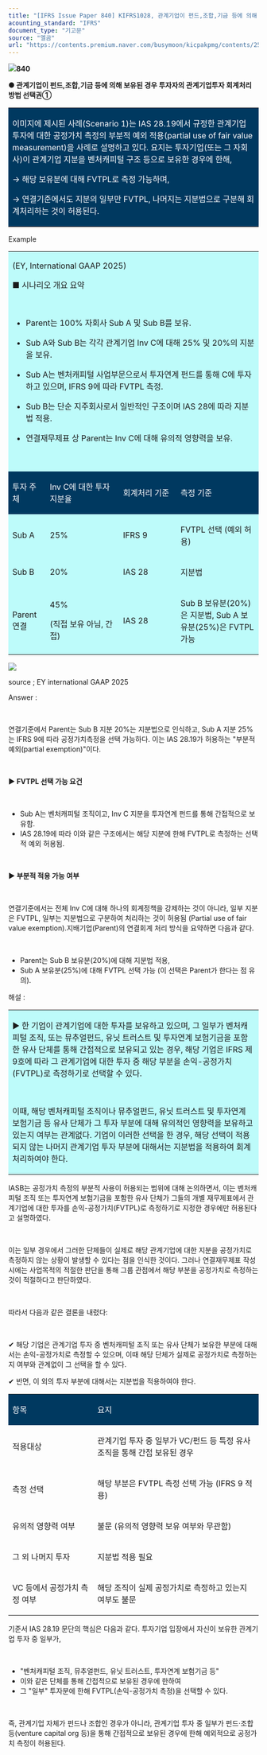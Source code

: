```yaml
---
title: "[IFRS Issue Paper 840] KIFRS1028, 관계기업이 펀드,조합,기금 등에 의해 보유된 경우 투자자의 관계기업투자 회계처리 방법 선택권①"
acounting_standard: "IFRS"
document_type: "기고문"
source: "엘곰"
url: "https://contents.premium.naver.com/busymoon/kicpakpmg/contents/250616105808540qq"
---
```

![](https://n2.news.naver.com/l.gif?type=content)**840**

**● 관계기업이 펀드,조합,기금 등에 의해 보유된 경우 투자자의 관계기업투자 회계처리 방법 선택권①**

<table style=""><tbody><tr><td colspan="3" rowspan="1" style="width: 100.0%; height: 71.0px;  background-color: #003960;"><div><p style=""><span style="color:#ffffff;">이미지에 제시된 사례(Scenario 1)는 IAS 28.19에서 규정한 관계기업 투자에 대한 공정가치 측정의 부분적 예외 적용(partial use of fair value measurement)을 사례로 설명하고 있다. 요지는 투자기업(또는 그 자회사)이 관계기업 지분을 벤처캐피털 구조 등으로 보유한 경우에 한해,</span></p></div><div><p style=""><span style="color:#ffffff;">→ 해당 보유분에 대해 </span><span style="color:#ffffff;">FVTPL로 측정 가능</span><span style="color:#ffffff;">하며,</span></p></div><div><p style=""><span style="color:#ffffff;">→ 연결기준에서도 지분의 일부만 FVTPL, 나머지는 지분법으로 구분해 회계처리하는 것이 허용된다.</span></p></div></td></tr></tbody></table>

Example

<table style=""><tbody><tr><td colspan="4" rowspan="1" style="width: 100.0%; height: 32.25px;  background-color: #bdfbfa;"><div><p style=""><span style="">(EY, International GAAP 2025)</span></p><p style=""><span style="">■ 시나리오 개요 요약</span></p><p style=""><span style="">​</span></p><ul><li><p style=""><span style="">Parent</span><span style="">는 100% 자회사 </span><span style="">Sub A</span><span style=""> 및 </span><span style="">Sub B</span><span style="">를 보유.</span></p></li><li><p style=""><span style="">Sub A와 Sub B는 각각 </span><span style="">관계기업 Inv C에 대해 25% 및 20%의 지분</span><span style="">을 보유.</span></p></li><li><p style=""><span style="">Sub A는 </span><span style="">벤처캐피털 사업부문</span><span style="">으로서 </span><span style="">투자연계 펀드를 통해 C에 투자</span><span style="">하고 있으며, IFRS 9에 따라 </span><span style="">FVTPL 측정</span><span style="">.</span></p></li><li><p style=""><span style="">Sub B는 단순 지주회사로서 일반적인 구조이며 </span><span style="">IAS 28에 따라 지분법 적용</span><span style="">.</span></p></li><li><p style=""><span style="">연결재무제표 상 Parent는 Inv C에 대해 유의적 영향력을 보유.</span></p></li></ul><p style=""><span style="">​</span></p></div></td></tr><tr><td colspan="1" rowspan="1" style="width: 15.0%; height: 32.25px;  background-color: #003960;"><div><p style=""><span style="color:#ffffff;">투자 주체</span></p></div></td><td colspan="1" rowspan="1" style="width: 29.26%; height: 32.25px;  background-color: #003960;"><div><p style=""><span style="color:#ffffff;">Inv C에 대한 투자 지분율</span></p></div></td><td colspan="1" rowspan="1" style="width: 22.95%; height: 32.25px;  background-color: #003960;"><div><p style=""><span style="color:#ffffff;">회계처리 기준</span></p></div></td><td colspan="1" rowspan="1" style="width: 32.79%; height: 32.25px;  background-color: #003960;"><div><p style=""><span style="color:#ffffff;">측정 기준</span></p></div></td></tr><tr><td colspan="1" rowspan="1" style="width: 15.0%; height: 32.25px;  background-color: #bdfbfa;"><div><p style=""><span style="">Sub A</span></p></div></td><td colspan="1" rowspan="1" style="width: 29.26%; height: 32.25px;  background-color: #bdfbfa;"><div><p style=""><span style="">25%</span></p></div></td><td colspan="1" rowspan="1" style="width: 22.95%; height: 32.25px;  background-color: #bdfbfa;"><div><p style=""><span style="">IFRS 9</span></p></div></td><td colspan="1" rowspan="1" style="width: 32.79%; height: 32.25px;  background-color: #bdfbfa;"><div><p style=""><span style="">FVTPL 선택 (예외 허용)</span></p></div></td></tr><tr><td colspan="1" rowspan="1" style="width: 15.0%; height: 16.13px;  background-color: #bdfbfa;"><div><p style=""><span style="">Sub B</span></p></div></td><td colspan="1" rowspan="1" style="width: 29.26%; height: 16.13px;  background-color: #bdfbfa;"><div><p style=""><span style="">20%</span></p></div></td><td colspan="1" rowspan="1" style="width: 22.95%; height: 16.13px;  background-color: #bdfbfa;"><div><p style=""><span style="">IAS 28</span></p></div></td><td colspan="1" rowspan="1" style="width: 32.79%; height: 16.13px;  background-color: #bdfbfa;"><div><p style=""><span style="">지분법</span></p></div></td></tr><tr><td colspan="1" rowspan="1" style="width: 15.0%; height: 16.12px;  background-color: #bdfbfa;"><div><p style=""><span style="">Parent 연결</span></p></div></td><td colspan="1" rowspan="1" style="width: 29.26%; height: 16.12px;  background-color: #bdfbfa;"><div><p style=""><span style="">45%</span></p></div><div><p style=""><span style="">(직접 보유 아님, 간접)</span></p></div></td><td colspan="1" rowspan="1" style="width: 22.95%; height: 16.12px;  background-color: #bdfbfa;"><div><p style=""><span style="">IAS 28</span></p></div></td><td colspan="1" rowspan="1" style="width: 32.79%; height: 16.12px;  background-color: #bdfbfa;"><div><p style=""><span style="">Sub B 보유분(20%)은 지분법, Sub A 보유분(25%)은 FVTPL 가능</span></p></div></td></tr></tbody></table>

![](https://scs-phinf.pstatic.net/MjAyNTA2MTZfMTUg/MDAxNzUwMDM3NDE4MDg1.U4IWYTiLdBcKgTLgKGJ2S-2NvTDPhjMCfHmD-SP9B5Eg.4BiWJufLs3Go0fSFtOUbjt-ntbpn6P-eCyL85WFySQsg.PNG/image.png?type=w800)

source ; EY international GAAP 2025

Answer :

​

연결기준에서 Parent는 Sub B 지분 20%는 지분법으로 인식하고, Sub A 지분 25%는 IFRS 9에 따라 공정가치측정을 선택 가능하다. 이는 IAS 28.19가 허용하는 "부분적 예외(partial exemption)"이다.

​

**▶ FVTPL 선택 가능 요건**

​

- Sub A는 벤처캐피털 조직이고, Inv C 지분을 투자연계 펀드를 통해 간접적으로 보유함.
- IAS 28.19에 따라 이와 같은 구조에서는 해당 지분에 한해 FVTPL로 측정하는 선택적 예외 허용됨.

**​**

**▶ 부분적 적용 가능 여부**

​

연결기준에서는 전체 Inv C에 대해 하나의 회계정책을 강제하는 것이 아니라, 일부 지분은 FVTPL, 일부는 지분법으로 구분하여 처리하는 것이 허용됨 (Partial use of fair value exemption).지배기업(Parent)의 연결회계 처리 방식을 요약하면 다음과 같다.

​

- Parent는 Sub B 보유분(20%)에 대해 지분법 적용,
- Sub A 보유분(25%)에 대해 FVTPL 선택 가능 (이 선택은 Parent가 한다는 점 유의).

해설 :

<table style=""><tbody><tr><td colspan="3" rowspan="1" style="width: 100.0%; height: 129.0px;  background-color: #bdfbfa;"><div><p style=""><span style="">▶ 한 기업이 관계기업에 대한 투자를 보유하고 있으며, 그 일부가 벤처캐피털 조직, 또는 뮤추얼펀드, 유닛 트러스트 및 투자연계 보험기금을 포함한 유사 단체를 통해 간접적으로 보유되고 있는 경우, 해당 기업은 IFRS 제9호에 따라 그 관계기업에 대한 투자 중 해당 부분을 손익-공정가치(FVTPL)로 측정하기로 선택할 수 있다.</span></p></div><div><p style=""><span style="">​</span></p></div><div><p style=""><span style="">이때, 해당 벤처캐피털 조직이나 뮤추얼펀드, 유닛 트러스트 및 투자연계 보험기금 등 유사 단체가 그 투자 부분에 대해 유의적인 영향력을 보유하고 있는지 여부는 관계없다. 기업이 이러한 선택을 한 경우, 해당 선택이 적용되지 않는 나머지 관계기업 투자 부분에 대해서는 지분법을 적용하여 회계처리하여야 한다.</span></p></div></td></tr></tbody></table>

IASB는 공정가치 측정의 부분적 사용이 허용되는 범위에 대해 논의하면서, 이는 벤처캐피털 조직 또는 투자연계 보험기금을 포함한 유사 단체가 그들의 개별 재무제표에서 관계기업에 대한 투자를 손익-공정가치(FVTPL)로 측정하기로 지정한 경우에만 허용된다고 설명하였다.

​

이는 일부 경우에서 그러한 단체들이 실제로 해당 관계기업에 대한 지분을 공정가치로 측정하지 않는 상황이 발생할 수 있다는 점을 인식한 것이다. 그러나 연결재무제표 작성 시에는 사업목적의 적절한 판단을 통해 그룹 관점에서 해당 부분을 공정가치로 측정하는 것이 적절하다고 판단하였다.

​

따라서 다음과 같은 결론을 내렸다:

​

✔ 해당 기업은 관계기업 투자 중 벤처캐피털 조직 또는 유사 단체가 보유한 부분에 대해서는 손익-공정가치로 측정할 수 있으며, 이때 해당 단체가 실제로 공정가치로 측정하는지 여부와 관계없이 그 선택을 할 수 있다.

✔ 반면, 이 외의 투자 부분에 대해서는 지분법을 적용하여야 한다.

<table style=""><tbody><tr><td colspan="1" rowspan="1" style="width: 33.97%; height: 40.0px;  background-color: #003960;"><div><p style=""><span style="color:#ffffff;">항</span><span style="color:#ffffff;">목</span></p></div></td><td colspan="1" rowspan="1" style="width: 66.03%; height: 40.0px;  background-color: #003960;"><div><p style=""><span style="color:#ffffff;">요지</span></p></div></td></tr><tr><td colspan="1" rowspan="1" style="width: 33.97%; height: 40.0px;  "><div><p style=""><span style="">적용대상</span></p></div></td><td colspan="1" rowspan="1" style="width: 66.03%; height: 40.0px;  "><div><p style=""><span style="">관계기업 투자 중 일부가 VC/펀드 등 특정 유사 조직을 통해 간접 보유된 경우</span></p></div></td></tr><tr><td colspan="1" rowspan="1" style="width: 33.97%; height: 40.0px;  "><div><p style=""><span style="">측정 선택</span></p></div></td><td colspan="1" rowspan="1" style="width: 66.03%; height: 40.0px;  "><div><p style=""><span style="">해당 부분은 FVTPL 측정 선택 가능 (IFRS 9 적용)</span></p></div></td></tr><tr><td colspan="1" rowspan="1" style="width: 33.97%; height: 40.0px;  "><div><p style=""><span style="">유의적 영향력 여부</span></p></div></td><td colspan="1" rowspan="1" style="width: 66.03%; height: 40.0px;  "><div><p style=""><span style="">불문 (유의적 영향력 보유 여부와 무관함)</span></p></div></td></tr><tr><td colspan="1" rowspan="1" style="width: 33.97%; height: 40.0px;  "><div><p style=""><span style="">그 외 나머지 투자</span></p></div></td><td colspan="1" rowspan="1" style="width: 66.03%; height: 40.0px;  "><div><p style=""><span style="">지분법 적용 필요</span></p></div></td></tr><tr><td colspan="1" rowspan="1" style="width: 33.97%; height: 40.0px;  "><div><p style=""><span style="">VC 등에서 공정가치 측정 여부</span></p></div></td><td colspan="1" rowspan="1" style="width: 66.03%; height: 40.0px;  "><div><p style=""><span style="">해당 조직이 실제 공정가치로 측정하고 있는지 여부도 불문</span></p></div></td></tr></tbody></table>

기준서 IAS 28.19 문단의 핵심은 다음과 같다. 투자기업 입장에서 자신이 보유한 관계기업 투자 중 일부가,

​

- "벤처캐피털 조직, 뮤추얼펀드, 유닛 트러스트, 투자연계 보험기금 등"
- 이와 같은 단체를 통해 간접적으로 보유된 경우에 한하여
- 그 "일부" 투자분에 한해 FVTPL(손익-공정가치 측정)을 선택할 수 있다.

​

즉, 관계기업 자체가 펀드나 조합인 경우가 아니라, 관계기업 투자 중 일부가 펀드·조합 등(venture capital org 등)을 통해 간접적으로 보유된 경우에 한해 예외적으로 공정가치 측정이 허용된다.